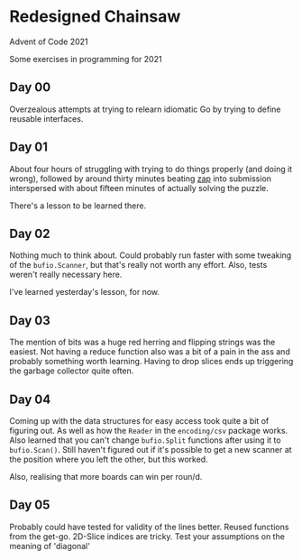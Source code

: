 # Redesigned Chainsaw

Advent of Code 2021

Some exercises in programming for 2021

## Day 00
Overzealous attempts at trying to relearn idiomatic Go by trying to define reusable interfaces.

## Day 01

About four hours of struggling with trying to do things properly (and doing it wrong), followed by around thirty minutes
beating [zap](https://github.com/uber-go/zap) into submission interspersed with about fifteen minutes of actually
solving the puzzle.

There's a lesson to be learned there.

## Day 02

Nothing much to think about. Could probably run faster with some tweaking of the `bufio.Scanner`, but that's really not
worth any effort. Also, tests weren't really necessary here.

I've learned yesterday's lesson, for now.

## Day 03

The mention of bits was a huge red herring and flipping strings was the easiest. Not having a reduce function also was a
bit of a pain in the ass and probably something worth learning. Having to drop slices ends up triggering the garbage
collector quite often.

## Day 04

Coming up with the data structures for easy access took quite a bit of figuring out. As well as how the `Reader` in
the `encoding/csv` package works. Also learned that you can't change `bufio.Split` functions after using it to
`bufio.Scan()`. Still haven't figured out if it's possible to get a new scanner at the position where you left the
other, but this worked.

Also, realising that more boards can win per roun/d.

## Day 05

Probably could have tested for validity of the lines better. Reused functions from the get-go. 2D-Slice indices are
tricky. Test your assumptions on the meaning of 'diagonal'
